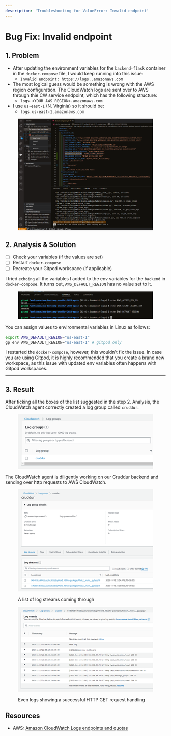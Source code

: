 ```yaml
---
description: 'Troubleshooting for ValueError: Invalid endpoint'
---
```


# Bug Fix: Invalid endpoint

## 1. Problem

* After updating the environment variables for the `backend-flask` container in the `docker-compose` file, I would keep running into this issue:&#x20;
  * `Invalid endpoint: https://logs..amazonaws.com`
* The most logical guess would be something is wrong with the AWS region configuration. The CloudWatch logs are sent over to AWS through thie CW service endpoint, which has the following structure:&#x20;
  * `logs.<YOUR_AWS_REGION>.amazonaws.com`
* I use `us-east-1` (N. Virginia) so it should be:&#x20;
  * `logs.us-east-1.amazonaws.com`

<div data-full-width="true">

<figure><img src="../../.gitbook/assets/image.png" alt=""><figcaption></figcaption></figure>

</div>

## 2. Analysis & Solution

* [ ] Check your variables (if the values are set)
* [ ] Restart `docker-compose`
* [ ] Recreate your Gitpod workspace (if applicable)

I tried `echoing` all the variables I added to the env variables for the `backend` in `docker-compose`. It turns out, `AWS_DEFAULT_REGION` has no value set to it.

<figure><img src="../../.gitbook/assets/image (1).png" alt=""><figcaption></figcaption></figure>

You can assign values to environmental variables in Linux as follows:

```bash
export AWS_DEFAULT_REGION="us-east-1"
gp env AWS_DEFAULT_REGION="us-east-1" # gitpod only
```

I restarted the `docker-compose`, however, this wouldn't fix the issue. In case you are using Gitpod, it is highly recommended that you create a brand new workspace, as this issue with updated env variables often happens with Gitpod workspaces. &#x20;

***

## 3. Result

After ticking all the boxes of the list suggested in the step 2. Analysis, the CloudWatch agent  correctly created a log group called `cruddur`.&#x20;

<figure><img src="../../.gitbook/assets/image (6).png" alt=""><figcaption></figcaption></figure>

The CloudWatch agent is diligently working on our Cruddur backend and sending over http requests to AWS CloudWatch.

<figure><img src="../../.gitbook/assets/image (4).png" alt=""><figcaption><p>A list of log streams coming through</p></figcaption></figure>

<figure><img src="../../.gitbook/assets/image (7).png" alt=""><figcaption><p>Even logs showing a successful HTTP GET request handling</p></figcaption></figure>

## Resources

* AWS: [Amazon CloudWatch Logs endpoints and quotas](https://docs.aws.amazon.com/general/latest/gr/cwl\_region.html)

